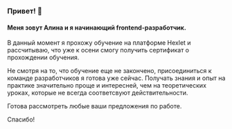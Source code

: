 ### Привет! 👋

#### Меня зовут Алина и я начинающий frontend-разработчик. 

В данный момент я прохожу обучение на платформе Hexlet и рассчитываю, что уже к осени смогу получить сертификат о прохождении обучения.

Не смотря на то, что обучение еще не закончено, присоединиться к команде разработчиков я готова уже сейчас. Получать знания и опыт на практике значительно проще и интересней, чем на теоретических уроках, которые не всегда соответсвуют действительности. 

Готова рассмотреть любые ваши предложения по работе.


Спасибо! 
